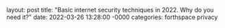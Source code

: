 layout: post
title: "Basic internet security techniques in 2022. Why do you need it?"
date: 2022-03-26 13:28:00 -0000
categories: forthspace privacy

